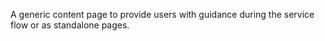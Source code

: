 A generic content page to provide users with guidance during the service flow or as standalone pages.